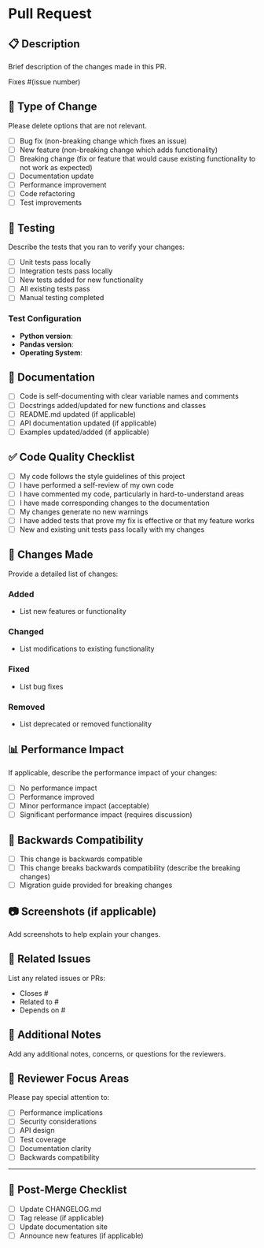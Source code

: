 # Pull Request

## 📋 Description
Brief description of the changes made in this PR.

Fixes #(issue number)

## 🔄 Type of Change
Please delete options that are not relevant.

- [ ] Bug fix (non-breaking change which fixes an issue)
- [ ] New feature (non-breaking change which adds functionality)
- [ ] Breaking change (fix or feature that would cause existing functionality to not work as expected)
- [ ] Documentation update
- [ ] Performance improvement
- [ ] Code refactoring
- [ ] Test improvements

## 🧪 Testing
Describe the tests that you ran to verify your changes:

- [ ] Unit tests pass locally
- [ ] Integration tests pass locally
- [ ] New tests added for new functionality
- [ ] All existing tests pass
- [ ] Manual testing completed

### Test Configuration
- **Python version**: 
- **Pandas version**: 
- **Operating System**: 

## 📖 Documentation
- [ ] Code is self-documenting with clear variable names and comments
- [ ] Docstrings added/updated for new functions and classes
- [ ] README.md updated (if applicable)
- [ ] API documentation updated (if applicable)
- [ ] Examples updated/added (if applicable)

## ✅ Code Quality Checklist
- [ ] My code follows the style guidelines of this project
- [ ] I have performed a self-review of my own code
- [ ] I have commented my code, particularly in hard-to-understand areas
- [ ] I have made corresponding changes to the documentation
- [ ] My changes generate no new warnings
- [ ] I have added tests that prove my fix is effective or that my feature works
- [ ] New and existing unit tests pass locally with my changes

## 🔧 Changes Made
Provide a detailed list of changes:

### Added
- List new features or functionality

### Changed
- List modifications to existing functionality

### Fixed
- List bug fixes

### Removed
- List deprecated or removed functionality

## 📊 Performance Impact
If applicable, describe the performance impact of your changes:
- [ ] No performance impact
- [ ] Performance improved
- [ ] Minor performance impact (acceptable)
- [ ] Significant performance impact (requires discussion)

## 🔄 Backwards Compatibility
- [ ] This change is backwards compatible
- [ ] This change breaks backwards compatibility (describe the breaking changes)
- [ ] Migration guide provided for breaking changes

## 📷 Screenshots (if applicable)
Add screenshots to help explain your changes.

## 🔗 Related Issues
List any related issues or PRs:
- Closes #
- Related to #
- Depends on #

## 📝 Additional Notes
Add any additional notes, concerns, or questions for the reviewers.

## 🎯 Reviewer Focus Areas
Please pay special attention to:
- [ ] Performance implications
- [ ] Security considerations
- [ ] API design
- [ ] Test coverage
- [ ] Documentation clarity
- [ ] Backwards compatibility

---

## 🚀 Post-Merge Checklist
- [ ] Update CHANGELOG.md
- [ ] Tag release (if applicable)
- [ ] Update documentation site
- [ ] Announce new features (if applicable)
